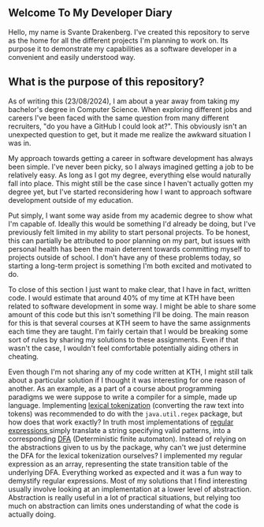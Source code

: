 ## Welcome To My Developer Diary
Hello, my name is Svante Drakenberg. I've created this repository to serve as the home for all the different projects I'm planning to work on. Its purpose it to demonstrate my capabilities as a software developer in a convenient and easily understood way. 
## What is the purpose of this repository?
As of writing this (23/08/2024), I am about a year away from taking my bachelor's degree in Computer Science. When exploring different jobs and careers I've been faced with the same question from many different recruiters, "do you have a GitHub I could look at?". This obviously isn't an unexpected question to get, but it made me realize the awkward situation I was in.

My approach towards getting a career in software development has always been simple. I've never been picky, so I always imagined getting a job to be relatively easy. As long as I got my degree, everything else would naturally fall into place. This might still be the case since I haven't actually gotten my degree yet, but I've started reconsidering how I want to approach software development outside of my education.

Put simply, I want some way aside from my academic degree to show what I'm capable of. Ideally this would be something I'd already be doing, but I've previously felt limited in my ability to start personal projects. To be honest, this can partially be attributed to poor planning on my part, but issues with personal health has been the main deterrent towards committing myself to projects outside of school. I don't have any of these problems today, so starting a long-term project is something I'm both excited and motivated to do.

To close of this section I just want to make clear, that I have in fact, written code. I would estimate that around 40% of my time at KTH have been related to software development in some way. I might be able to share some amount of this code but this isn't something I'll be doing. The main reason for this is that several courses at KTH seem to have the same assignments each time they are taught. I'm fairly certain that I would be breaking some sort of rules by sharing my solutions to these assignments. Even if that wasn't the case, I wouldn't feel comfortable potentially aiding others in cheating.

Even though I'm not sharing any of my code written at KTH, I might still talk about a particular solution if I thought it was interesting for one reason of another. As an example, as a part of a course about programming paradigms we were suppose to write a compiler for a simple, made up language. Implementing [lexical tokenization](https://en.wikipedia.org/wiki/Lexical_analysis) (converting the raw text into tokens) was recommended to do with the `java.util.regex` package, but how does that work exactly? In truth most implementations of [regular expressions ](https://en.wikipedia.org/wiki/Regular_expression)simply translate a string specifying valid patterns, into a corresponding [DFA](https://en.wikipedia.org/wiki/Deterministic_finite_automaton) (Deterministic finite automaton). Instead of relying on the abstractions given to us by the package, why can't we just determine the DFA for the lexical tokenization ourselves? I implemented my regular expression as an array, representing the state transition table of the underlying DFA. Everything worked as expected and it was a fun way to demystify regular expressions. Most of my solutions that I find interesting usually involve looking at an implementation at a lower level of abstraction. Abstraction is really useful in a lot of practical situations, but relying too much on abstraction can limits ones understanding of what the code is actually doing.